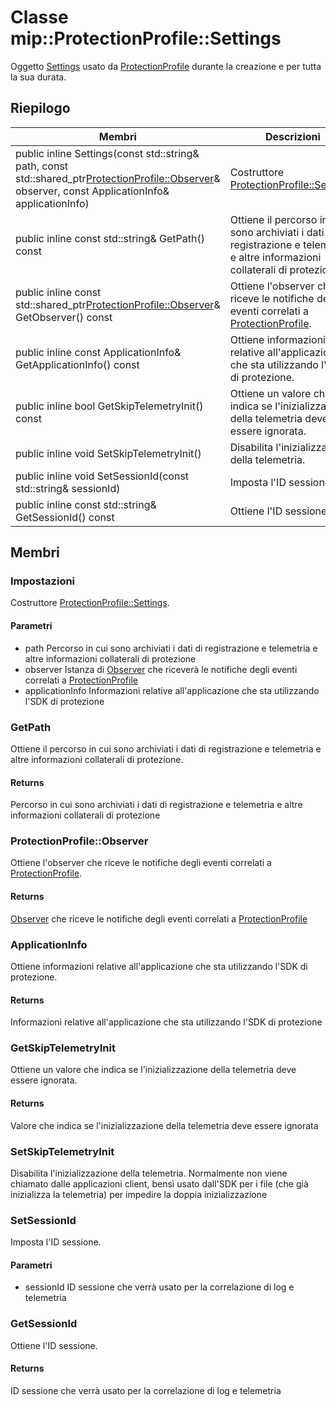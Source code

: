 # <a name="class-mipprotectionprofilesettings"></a>Classe mip::ProtectionProfile::Settings 
Oggetto [Settings](#classmip_1_1_protection_profile_1_1_settings) usato da [ProtectionProfile](#classmip_1_1_protection_profile) durante la creazione e per tutta la sua durata.
  
## <a name="summary"></a>Riepilogo
 Membri                        | Descrizioni                                
--------------------------------|---------------------------------------------
public inline Settings(const std::string& path, const std::shared_ptr<ProtectionProfile::Observer>& observer, const ApplicationInfo& applicationInfo)  |  Costruttore [ProtectionProfile::Settings](#classmip_1_1_protection_profile_1_1_settings).
public inline const std::string& GetPath() const  |  Ottiene il percorso in cui sono archiviati i dati di registrazione e telemetria e altre informazioni collaterali di protezione.
public inline const std::shared_ptr<ProtectionProfile::Observer>& GetObserver() const  |  Ottiene l'observer che riceve le notifiche degli eventi correlati a [ProtectionProfile](#classmip_1_1_protection_profile).
public inline const ApplicationInfo& GetApplicationInfo() const  |  Ottiene informazioni relative all'applicazione che sta utilizzando l'SDK di protezione.
public inline bool GetSkipTelemetryInit() const  |  Ottiene un valore che indica se l'inizializzazione della telemetria deve essere ignorata.
public inline void SetSkipTelemetryInit()  |  Disabilita l'inizializzazione della telemetria.
public inline void SetSessionId(const std::string& sessionId)  |  Imposta l'ID sessione.
public inline const std::string& GetSessionId() const  |  Ottiene l'ID sessione.
  
## <a name="members"></a>Membri
  
### <a name="settings"></a>Impostazioni
Costruttore [ProtectionProfile::Settings](#classmip_1_1_protection_profile_1_1_settings).
  
#### <a name="parameters"></a>Parametri
* path Percorso in cui sono archiviati i dati di registrazione e telemetria e altre informazioni collaterali di protezione 
* observer Istanza di [Observer](#classmip_1_1_protection_profile_1_1_observer) che riceverà le notifiche degli eventi correlati a [ProtectionProfile](#classmip_1_1_protection_profile)
* applicationInfo Informazioni relative all'applicazione che sta utilizzando l'SDK di protezione
  
### <a name="getpath"></a>GetPath
Ottiene il percorso in cui sono archiviati i dati di registrazione e telemetria e altre informazioni collaterali di protezione.
  
#### <a name="returns"></a>Returns
Percorso in cui sono archiviati i dati di registrazione e telemetria e altre informazioni collaterali di protezione
  
### <a name="protectionprofileobserver"></a>ProtectionProfile::Observer
Ottiene l'observer che riceve le notifiche degli eventi correlati a [ProtectionProfile](#classmip_1_1_protection_profile).
  
#### <a name="returns"></a>Returns
[Observer](#classmip_1_1_protection_profile_1_1_observer) che riceve le notifiche degli eventi correlati a [ProtectionProfile](#classmip_1_1_protection_profile)
  
### <a name="applicationinfo"></a>ApplicationInfo
Ottiene informazioni relative all'applicazione che sta utilizzando l'SDK di protezione.
  
#### <a name="returns"></a>Returns
Informazioni relative all'applicazione che sta utilizzando l'SDK di protezione
  
### <a name="getskiptelemetryinit"></a>GetSkipTelemetryInit
Ottiene un valore che indica se l'inizializzazione della telemetria deve essere ignorata.
  
#### <a name="returns"></a>Returns
Valore che indica se l'inizializzazione della telemetria deve essere ignorata
  
### <a name="setskiptelemetryinit"></a>SetSkipTelemetryInit
Disabilita l'inizializzazione della telemetria.
Normalmente non viene chiamato dalle applicazioni client, bensì usato dall'SDK per i file (che già inizializza la telemetria) per impedire la doppia inizializzazione
  
### <a name="setsessionid"></a>SetSessionId
Imposta l'ID sessione.
  
#### <a name="parameters"></a>Parametri
* sessionId ID sessione che verrà usato per la correlazione di log e telemetria
  
### <a name="getsessionid"></a>GetSessionId
Ottiene l'ID sessione.
  
#### <a name="returns"></a>Returns
ID sessione che verrà usato per la correlazione di log e telemetria